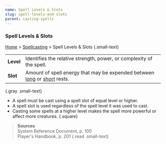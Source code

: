 ```yaml
---
name: Spell Levels & Slots
slug: spell-levels-and-slots
parent: casting-spells
---
```

### Spell Levels & Slots
[Home](dm-operations-center) > [Spellcasting](spellcasting) > Spell Levels & Slots {.small-text}

|||
|-|-|
| **Level** | Identifies the relative strength, power, or complexity of the spell.   |
| **Slot**  | Amount of spell energy that may be expended between [long](long-rest) or [short](short-rest) rests.|
{.gray .small-text}

- A spell must be cast using a spell slot of equal level or higher.
- A spell slot is used regardless of the spell level it was used to cast.
- Casting some spells at a higher level makes the spell more powerful or affect more creatures.
{.square}

> **Sources** <br/>
> System Reference Document, p. 100<br/>
> Player's Handbook, p. 201
{.read .small-text}
